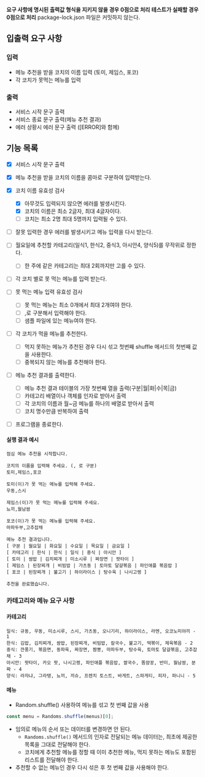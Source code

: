 **요구 사항에 명시된 출력값 형식을 지키지 않을 경우 0점으로 처리**
**테스트가 실패할 경우 0점으로 처리**
package-lock.json 파일은 커밋하지 않는다.

## 입출력 요구 사항

### 입력

* 메뉴 추천을 받을 코치의 이름 입력 (토미, 제임스, 포코)
* 각 코치가 못먹는 메뉴를 입력

### 출력

* 서비스 시작 문구 출력
* 서비스 종료 문구 출력(메뉴 추천 결과)
* 에러 상황시 에러 문구 출력 ([ERROR]와 함께)

## 기능 목록

- [x] 서비스 시작 문구 출력
- [x] 메뉴 추천을 받을 코치의 이름을 콤마로 구분하여 입력받는다.
- [x] 코치 이름 유효성 검사
  - [x] 아무것도 입력되지 않으면 에러를 발생시킨다.
  - [x] 코치의 이름은 최소 2글자, 최대 4글자이다.
  - [ ] 코치는 최소 2명 최대 5명까지 입력될 수 있다.
- [ ] 잘못 입력한 경우 에러를 발생시키고 메뉴 입력을 다시 받는다.
- [ ] 월요일에 추천할 카테고리(일식1, 한식2, 중식3, 아시안4, 양식5)를 무작위로 정한다.
  - [ ] 한 주에 같은 카테고리는 최대 2회까지만 고를 수 있다.
- [ ] 각 코치 별로 못 먹는 메뉴를 입력 받는다.
- [ ] 못 먹는 메뉴 입력 유효성 검사
  - [ ] 못 먹는 메뉴는 최소 0개에서 최대 2개여야 한다.
  - [ ] ,로 구분해서 입력해야 한다.
  - [ ] 샘플 파일에 있는 메뉴여야 한다.
- [ ] 각 코치가 먹을 메뉴를 추천한다.
  - [ ] 먹지 못하는 메뉴가 추천된 경우 다시 섞고 첫번째 shuffle 메서드의 첫번째 값을 사용한다.
  - [ ] 중복되지 않는 메뉴를 추천해야 한다.
- [ ] 메뉴 추천 결과를 출력한다.
  - [ ] 메뉴 추천 결과 테이블의 가장 첫번째 열을 출력(구분|월|화|수|목|금)
  - [ ] 카테고리 배열이나 객체를 인자로 받아서 출력
  - [ ] 각 코치의 이름과 월~금 메뉴를 하나의 배열로 받아서 출력
  - [ ] 코치 명수만큼 반복하여 출력
- [ ] 프로그램을 종료한다.


#### 실행 결과 예시

```
점심 메뉴 추천을 시작합니다.

코치의 이름을 입력해 주세요. (, 로 구분)
토미,제임스,포코

토미(이)가 못 먹는 메뉴를 입력해 주세요.
우동,스시

제임스(이)가 못 먹는 메뉴를 입력해 주세요.
뇨끼,월남쌈

포코(이)가 못 먹는 메뉴를 입력해 주세요.
마파두부,고추잡채

메뉴 추천 결과입니다.
[ 구분 | 월요일 | 화요일 | 수요일 | 목요일 | 금요일 ]
[ 카테고리 | 한식 | 한식 | 일식 | 중식 | 아시안 ]
[ 토미 | 쌈밥 | 김치찌개 | 미소시루 | 짜장면 | 팟타이 ]
[ 제임스 | 된장찌개 | 비빔밥 | 가츠동 | 토마토 달걀볶음 | 파인애플 볶음밥 ]
[ 포코 | 된장찌개 | 불고기 | 하이라이스 | 탕수육 | 나시고렝 ]

추천을 완료했습니다.
```

### 카테고리와 메뉴 요구 사항
#### 카테고리
```
일식: 규동, 우동, 미소시루, 스시, 가츠동, 오니기리, 하이라이스, 라멘, 오코노미야끼 - 1
한식: 김밥, 김치찌개, 쌈밥, 된장찌개, 비빔밥, 칼국수, 불고기, 떡볶이, 제육볶음 - 2
중식: 깐풍기, 볶음면, 동파육, 짜장면, 짬뽕, 마파두부, 탕수육, 토마토 달걀볶음, 고추잡채 - 3
아시안: 팟타이, 카오 팟, 나시고렝, 파인애플 볶음밥, 쌀국수, 똠얌꿍, 반미, 월남쌈, 분짜 - 4
양식: 라자냐, 그라탱, 뇨끼, 끼슈, 프렌치 토스트, 바게트, 스파게티, 피자, 파니니 - 5
```
#### 메뉴
- Random.shuffle() 사용하여 메뉴를 섞고 첫 번째 값을 사용
```javascript
const menu = Randoms.shuffle(menus)[0];
```
* 임의로 메뉴의 순서 또는 데이터를 변경하면 안 된다.
   - `Randoms.shuffle()` 메서드의 인자로 전달되는 메뉴 데이터는, 최초에 제공한 목록을 그대로 전달해야 한다.
    - 코치에게 추천할 메뉴를 정할 때 이미 추천한 메뉴, 먹지 못하는 메뉴도 포함된 리스트를 전달해야 한다.
* 추천할 수 없는 메뉴인 경우 다시 섞은 후 첫 번째 값을 사용해야 한다.
